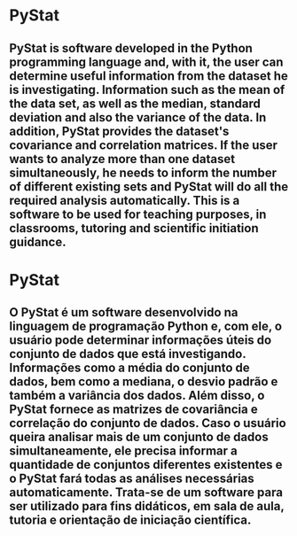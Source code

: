 # PyStat

PyStat is software developed in the Python programming language and, with it, the user can determine useful information from the dataset he is investigating. Information such as the mean of the data set, as well as the median, standard deviation and also the variance of the data. In addition, PyStat provides the dataset's covariance and correlation matrices. If the user wants to analyze more than one dataset simultaneously, he needs to inform the number of different existing sets and PyStat will do all the required analysis automatically. This is a software to be used for teaching purposes, in classrooms, tutoring and scientific initiation guidance.
-----------------

# PyStat

O PyStat é um software desenvolvido na linguagem de programação Python e, com ele, o usuário pode determinar informações úteis do conjunto de dados que está investigando. Informações como a média do conjunto de dados, bem como a mediana, o desvio padrão e também a variância dos dados. Além disso, o PyStat fornece as matrizes de covariância e correlação do conjunto de dados. Caso o usuário queira analisar mais de um conjunto de dados simultaneamente, ele precisa informar a quantidade de conjuntos diferentes existentes e o PyStat fará todas as análises necessárias automaticamente. Trata-se de um software para ser utilizado para fins didáticos, em sala de aula, tutoria e orientação de iniciação científica.
-----------------
